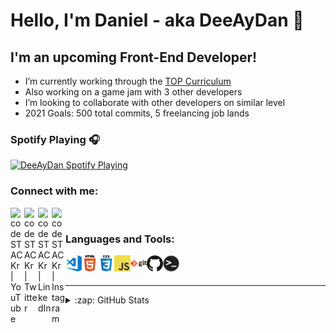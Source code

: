 # Hello, I'm Daniel - aka DeeAyDan 👋

## I'm an upcoming Front-End Developer!

-  I’m currently working through the [TOP Curriculum][odin]
-  Also working on a game jam with 3 other developers
-  I’m looking to collaborate with other developers on similar level
-  2021 Goals: 500 total commits, 5 freelancing job lands

### Spotify Playing 🎧

[<img src="https://novatorem-deeaydan.vercel.app/api/spotify" alt="DeeAyDan Spotify Playing" width="350" />](https://open.spotify.com/user/21jsxrmwuwhdqriubj7ghhlva)

### Connect with me:

[<img align="left" alt="codeSTACKr | YouTube" width="22px" src="https://cdn.jsdelivr.net/npm/simple-icons@v3/icons/youtube.svg" />][youtube]
[<img align="left" alt="codeSTACKr | Twitter" width="22px" src="https://cdn.jsdelivr.net/npm/simple-icons@v3/icons/twitter.svg" />][twitter]
[<img align="left" alt="codeSTACKr | LinkedIn" width="22px" src="https://cdn.jsdelivr.net/npm/simple-icons@v3/icons/linkedin.svg" />][linkedin]
[<img align="left" alt="codeSTACKr | Instagram" width="22px" src="https://cdn.jsdelivr.net/npm/simple-icons@v3/icons/instagram.svg" />][instagram]

<br />

### Languages and Tools:

<img align="left" alt="Visual Studio Code" width="26px" src="https://raw.githubusercontent.com/github/explore/80688e429a7d4ef2fca1e82350fe8e3517d3494d/topics/visual-studio-code/visual-studio-code.png" />
<img align="left" alt="HTML5" width="26px" src="https://raw.githubusercontent.com/github/explore/80688e429a7d4ef2fca1e82350fe8e3517d3494d/topics/html/html.png" />
<img align="left" alt="CSS3" width="26px" src="https://raw.githubusercontent.com/github/explore/80688e429a7d4ef2fca1e82350fe8e3517d3494d/topics/css/css.png" />
<img align="left" alt="JavaScript" width="26px" src="https://raw.githubusercontent.com/github/explore/80688e429a7d4ef2fca1e82350fe8e3517d3494d/topics/javascript/javascript.png" />
<img align="left" alt="Git" width="26px" src="https://raw.githubusercontent.com/github/explore/80688e429a7d4ef2fca1e82350fe8e3517d3494d/topics/git/git.png" />
<img align="left" alt="GitHub" width="26px" src="https://raw.githubusercontent.com/github/explore/78df643247d429f6cc873026c0622819ad797942/topics/github/github.png" />
<img align="left" alt="Terminal" width="26px" src="https://raw.githubusercontent.com/github/explore/80688e429a7d4ef2fca1e82350fe8e3517d3494d/topics/terminal/terminal.png" />

<br />
<br />

---

<details>
  <summary>:zap: GitHub Stats</summary>

  <img align="left" alt="DeeAyDan's GitHub Stats" src="https://github.com/anuraghazra/github-readme-stats.app/api?username=DeeAyDan&show_icons=true&hide_border=true" />

</details>

[odin]: https://www.theodinproject.com/dashboard
[youtube]: https://www.youtube.com/channel/UC7dWVDAV2UIIVj5gZFM-hdA
[twitter]: https://twitter.com/DeeAyDan
[instagram]: https://www.instagram.com/deeaydan/
[linkedin]: https://www.linkedin.com/in/kromek-dani-b35895216/
